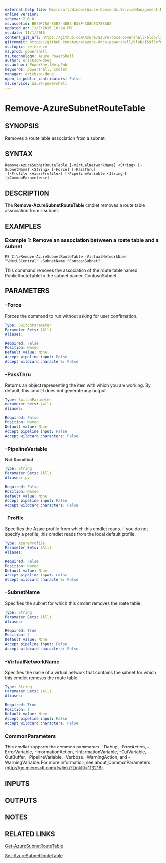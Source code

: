 ```yaml
---
external help file: Microsoft.WindowsAzure.Commands.ServiceManagement.Network.dll-Help.xml
online version: 
schema: 2.0.0
ms.assetid: BE20F75A-85E2-48B3-B35F-AD8CE3788A82
updated_at: 11/1/2016 10:24 PM
ms.date: 11/1/2016
content_git_url: https://github.com/Azure/azure-docs-powershell/blob/live/azureps-cmdlets-docs/ServiceManagement/Azure.Networking/v0.9.8/Remove-AzureSubnetRouteTable.md
gitcommit: https://github.com/Azure/azure-docs-powershell/blob/f59f3ef60bc592383812213e69fd77ba950759ed/azureps-cmdlets-docs/ServiceManagement/Azure.Networking/v0.9.8/Remove-AzureSubnetRouteTable.md
ms.topic: reference
ms.prod: powershell
ms.technology: Azure PowerShell
author: erickson-doug
ms.author: PowerShellHelpPub
keywords: powershell, cmdlet
manager: erickson-doug
open_to_public_contributors: False
ms.service: azure-powershell
---
```


# Remove-AzureSubnetRouteTable

## SYNOPSIS
Removes a route table association from a subnet.

## SYNTAX

```
Remove-AzureSubnetRouteTable [-VirtualNetworkName] <String> [-SubnetName] <String> [-Force] [-PassThru]
 [-Profile <AzureProfile>] [-PipelineVariable <String>] [<CommonParameters>]
```

## DESCRIPTION
The **Remove-AzureSubnetRouteTable** cmdlet removes a route table association from a subnet.

## EXAMPLES

### Example 1: Remove an association between a route table and a subnet
```
PS C:\>Remove-AzureSubnetRouteTable -VirtualNetworkName "VNetUSCentral" -SubnetName "ContosoSubnet"
```

This command removes the association of the route table named PublicRouteTable to the subnet named ContosoSubnet.

## PARAMETERS

### -Force
Forces the command to run without asking for user confirmation.

```yaml
Type: SwitchParameter
Parameter Sets: (All)
Aliases: 

Required: False
Position: Named
Default value: None
Accept pipeline input: False
Accept wildcard characters: False
```

### -PassThru
Returns an object representing the item with which you are working.
By default, this cmdlet does not generate any output.

```yaml
Type: SwitchParameter
Parameter Sets: (All)
Aliases: 

Required: False
Position: Named
Default value: None
Accept pipeline input: False
Accept wildcard characters: False
```

### -PipelineVariable
Not Specified

```yaml
Type: String
Parameter Sets: (All)
Aliases: pv

Required: False
Position: Named
Default value: None
Accept pipeline input: False
Accept wildcard characters: False
```

### -Profile
Specifies the Azure profile from which this cmdlet reads.
If you do not specify a profile, this cmdlet reads from the local default profile.

```yaml
Type: AzureProfile
Parameter Sets: (All)
Aliases: 

Required: False
Position: Named
Default value: None
Accept pipeline input: False
Accept wildcard characters: False
```

### -SubnetName
Specifies the subnet for which this cmdlet removes the route table.

```yaml
Type: String
Parameter Sets: (All)
Aliases: 

Required: True
Position: 2
Default value: None
Accept pipeline input: False
Accept wildcard characters: False
```

### -VirtualNetworkName
Specifies the name of a virtual network that contains the subnet for which this cmdlet removes the route table.

```yaml
Type: String
Parameter Sets: (All)
Aliases: 

Required: True
Position: 1
Default value: None
Accept pipeline input: False
Accept wildcard characters: False
```

### CommonParameters
This cmdlet supports the common parameters: -Debug, -ErrorAction, -ErrorVariable, -InformationAction, -InformationVariable, -OutVariable, -OutBuffer, -PipelineVariable, -Verbose, -WarningAction, and -WarningVariable. For more information, see about_CommonParameters (http://go.microsoft.com/fwlink/?LinkID=113216).

## INPUTS

## OUTPUTS

## NOTES

## RELATED LINKS

[Get-AzureSubnetRouteTable](xref:ServiceManagement/Azure.Networking/v0.9.8/Get-AzureSubnetRouteTable.md)

[Set-AzureSubnetRouteTable](xref:ServiceManagement/Azure.Networking/v0.9.8/Set-AzureSubnetRouteTable.md)


